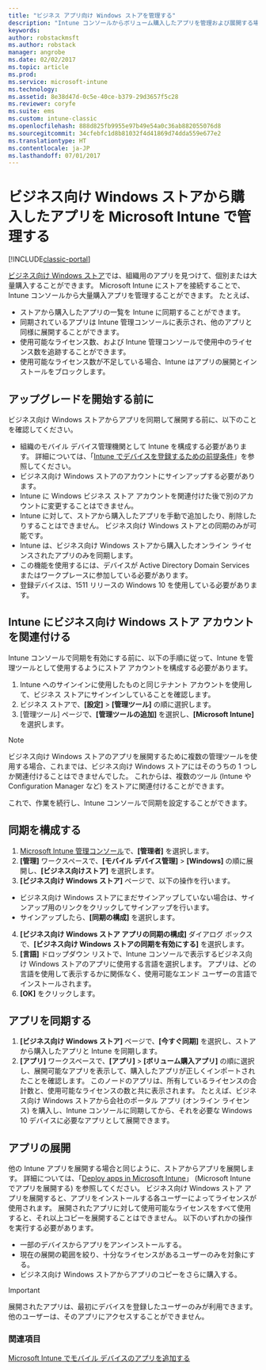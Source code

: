 ```yaml
---
title: "ビジネス アプリ向け Windows ストアを管理する"
description: "Intune コンソールからボリューム購入したアプリを管理および展開する場合に、Microsoft Intune をビジネス向け Windows ストアに接続する"
keywords: 
author: robstackmsft
ms.author: robstack
manager: angrobe
ms.date: 02/02/2017
ms.topic: article
ms.prod: 
ms.service: microsoft-intune
ms.technology: 
ms.assetid: 8e38d47d-0c5e-40ce-b379-29d3657f5c28
ms.reviewer: coryfe
ms.suite: ems
ms.custom: intune-classic
ms.openlocfilehash: 888d825fb9955e97b49e54a0c36ab882055076d8
ms.sourcegitcommit: 34cfebfc1d8b81032f4d41869d74dda559e677e2
ms.translationtype: HT
ms.contentlocale: ja-JP
ms.lasthandoff: 07/01/2017
---
```

# <a name="manage-apps-you-purchased-from-the-windows-store-for-business-with-microsoft-intune"></a>ビジネス向け Windows ストアから購入したアプリを Microsoft Intune で管理する

[!INCLUDE[classic-portal](../includes/classic-portal.md)]

[ビジネス向け Windows ストア](https://www.microsoft.com/business-store)では、組織用のアプリを見つけて、個別または大量購入することができます。 Microsoft Intune にストアを接続することで、Intune コンソールから大量購入アプリを管理することができます。 たとえば、
* ストアから購入したアプリの一覧を Intune に同期することができます。
* 同期されているアプリは Intune 管理コンソールに表示され、他のアプリと同様に展開することができます。
* 使用可能なライセンス数、および Intune 管理コンソールで使用中のライセンス数を追跡することができます。
* 使用可能なライセンス数が不足している場合、Intune はアプリの展開とインストールをブロックします。

## <a name="before-you-start"></a>アップグレードを開始する前に
ビジネス向け Windows ストアからアプリを同期して展開する前に、以下のことを確認してください。
* 組織のモバイル デバイス管理機関として Intune を構成する必要があります。 詳細については、「[Intune でデバイスを登録するための前提条件](prerequisites-for-enrollment.md)」を参照してください。
* ビジネス向け Windows ストアのアカウントにサインアップする必要があります。
* Intune に Windows ビジネス ストア アカウントを関連付けた後で別のアカウントに変更することはできません。
* Intune に対して、ストアから購入したアプリを手動で追加したり、削除したりすることはできません。 ビジネス向け Windows ストアとの同期のみが可能です。
* Intune は、ビジネス向け Windows ストアから購入したオンライン ライセンスされたアプリのみを同期します。
* この機能を使用するには、デバイスが Active Directory Domain Services またはワークプレースに参加している必要があります。
* 登録デバイスは、1511 リリースの Windows 10 を使用している必要があります。

## <a name="associate-your-windows-store-for-business-account-with-intune"></a>Intune にビジネス向け Windows ストア アカウントを関連付ける
Intune コンソールで同期を有効にする前に、以下の手順に従って、Intune を管理ツールとして使用するようにストア アカウントを構成する必要があります。
1. Intune へのサインインに使用したものと同じテナント アカウントを使用して、ビジネス ストアにサインインしていることを確認します。
2. ビジネス ストアで、**[設定]** > **[管理ツール]** の順に選択します。
3. [管理ツール] ページで、**[管理ツールの追加]** を選択し、**[Microsoft Intune]** を選択します。

> [!NOTE]
> ビジネス向け Windows ストアのアプリを展開するために複数の管理ツールを使用する場合、これまでは、ビジネス向け Windows ストアにはそのうちの 1 つしか関連付けることはできませんでした。 これからは、複数のツール (Intune や Configuration Manager など) をストアに関連付けることができます。

これで、作業を続行し、Intune コンソールで同期を設定することができます。

## <a name="configure-synchronization"></a>同期を構成する

1. [Microsoft Intune 管理コンソール](https://manage.microsoft.com)で、**[管理者]** を選択します。
2. **[管理]** ワークスペースで、**[モバイル デバイス管理]** > **[Windows]** の順に展開し、**[ビジネス向けストア]** を選択します。
3. **[ビジネス向け Windows ストア]** ページで、以下の操作を行います。
 * ビジネス向け Windows ストアにまだサインアップしていない場合は、サインアップ用のリンクをクリックしてサインアップを行います。
 * サインアップしたら、**[同期の構成]** を選択します。
4. **[ビジネス向け Windows ストア アプリの同期の構成]** ダイアログ ボックスで、**[ビジネス向け Windows ストアの同期を有効にする]** を選択します。
5. **[言語]** ドロップダウン リストで、Intune コンソールで表示するビジネス向け Windows ストアのアプリに使用する言語を選択します。 アプリは、どの言語を使用して表示するかに関係なく、使用可能なエンド ユーザーの言語でインストールされます。
6. **[OK]** をクリックします。

## <a name="synchronize-apps"></a>アプリを同期する

1. **[ビジネス向け Windows ストア]** ページで、**[今すぐ同期]** を選択し、ストアから購入したアプリと Intune を同期します。
2. **[アプリ]** ワークスペースで、**[アプリ]** > **[ボリューム購入アプリ]** の順に選択し、展開可能なアプリを表示して、購入したアプリが正しくインポートされたことを確認します。 このノードのアプリは、所有しているライセンスの合計数と、使用可能なライセンスの数と共に表示されます。
たとえば、ビジネス向け Windows ストアから会社のポータル アプリ (オンライン ライセンス) を購入し、Intune コンソールに同期してから、それを必要な Windows 10 デバイスに必要なアプリとして展開できます。 


## <a name="deploy-apps"></a>アプリの展開

他の Intune アプリを展開する場合と同じように、ストアからアプリを展開します。 詳細については、「[Deploy apps in Microsoft Intune](deploy-apps-in-microsoft-intune.md)」 (Microsoft Intune でアプリを展開する) を参照してください。
ビジネス向け Windows ストア アプリを展開すると、アプリをインストールする各ユーザーによってライセンスが使用されます。 展開されたアプリに対して使用可能なライセンスをすべて使用すると、それ以上コピーを展開することはできません。 以下のいずれかの操作を実行する必要があります。
* 一部のデバイスからアプリをアンインストールする。
* 現在の展開の範囲を絞り、十分なライセンスがあるユーザーのみを対象にする。
* ビジネス向け Windows ストアからアプリのコピーをさらに購入する。

> [!Important]
> 展開されたアプリは、最初にデバイスを登録したユーザーのみが利用できます。 他のユーザーは、そのアプリにアクセスすることができません。


### <a name="see-also"></a>関連項目
[Microsoft Intune でモバイル デバイスのアプリを追加する](add-apps-for-mobile-devices-in-microsoft-intune.md)
